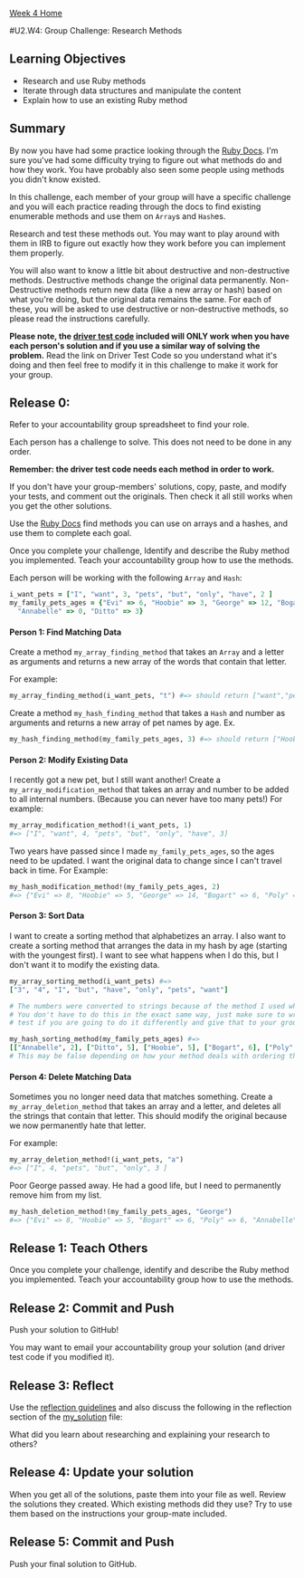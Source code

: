 [Week 4 Home](../)

#U2.W4: Group Challenge: Research Methods

## Learning Objectives
- Research and use Ruby methods
- Iterate through data structures and manipulate the content
- Explain how to use an existing Ruby method

## Summary
By now you have had some practice looking through the [Ruby Docs](http://ruby-doc.org/). I'm sure you've had some
difficulty trying to figure out what methods do and how they work. You have probably also
seen some people using methods you didn't know existed.

In this challenge, each member of your group will have a specific challenge and you will each practice reading through the docs to find existing enumerable methods and use them on `Array`s and `Hash`es.

Research and test these methods out. You may want to play around with them in IRB to figure out exactly how they work before you can implement them properly.

You will also want to know a little bit about destructive and non-destructive methods. Destructive methods change the original data permanently. Non-Destructive methods return new data (like a new array or hash) based on what you're doing, but the original data remains the same. For each of these, you will be asked to use destructive or non-destructive methods, so please read the instructions carefully.

**Please note, the [driver test code](https://github.com/Devbootcamp/phase-0-handbook/blob/master/coding-references/driver-code.md) included will ONLY work when you have each person's solution and if you use a similar way of solving the problem.** Read the link on Driver Test Code so you understand what it's doing and then feel free to modify it in this challenge to make it work for your group.

## Release 0:
Refer to your accountability group spreadsheet to find your role.

Each person has a challenge to solve. This does not need to be done in any order.

**Remember: the driver test code needs each method in order to work.**

If you don't have your group-members' solutions, copy, paste, and modify your tests, and comment out the originals. Then check it all still works when you get the other solutions.

Use the [Ruby Docs](http://ruby-doc.org/) find methods you can use
on arrays and a hashes, and use them to complete each goal.

Once you complete your challenge, Identify and describe the Ruby method you implemented. Teach your
accountability group how to use the methods.

Each person will be working with the following `Array` and `Hash`:
```ruby
i_want_pets = ["I", "want", 3, "pets", "but", "only", "have", 2 ]
my_family_pets_ages = {"Evi" => 6, "Hoobie" => 3, "George" => 12, "Bogart" => 4, "Poly" => 4,
  "Annabelle" => 0, "Ditto" => 3}
```

#### Person 1: Find Matching Data
Create a method `my_array_finding_method` that takes an `Array` and a letter as arguments
and returns a new array of the words that contain that letter.

For example:
```ruby
my_array_finding_method(i_want_pets, "t") #=> should return ["want","pets","but"]
```

Create a method `my_hash_finding_method` that takes a `Hash` and number as arguments and
returns a new array of pet names by age.
Ex.
```ruby
my_hash_finding_method(my_family_pets_ages, 3) #=> should return ["Hoobie", "Ditto"]
```

#### Person 2: Modify Existing Data
I recently got a new pet, but I still want another!
Create a `my_array_modification_method` that takes an array and number to be added to all
internal numbers. (Because you can never have too many pets!) For example:

```ruby
my_array_modification_method!(i_want_pets, 1)
#=> ["I", "want", 4, "pets", "but", "only", "have", 3]
```

Two years have passed since I made `my_family_pets_ages`, so the ages need to be updated. I want the original data to change since I can't travel back in time. For Example:

```ruby
my_hash_modification_method!(my_family_pets_ages, 2)
#=> {"Evi" => 8, "Hoobie" => 5, "George" => 14, "Bogart" => 6, "Poly" => 6, "Annabelle" => 2, "Ditto" => 5}
```

#### Person 3: Sort Data
I want to create a sorting method that alphabetizes an array. I also want to create a sorting method that arranges the data in my hash by age (starting with the youngest first). I want to see what happens when I do this, but I don't want it to modify the existing data.

```ruby
my_array_sorting_method(i_want_pets) #=>
["3", "4", "I", "but", "have", "only", "pets", "want"]

# The numbers were converted to strings because of the method I used when I made this.
# You don't have to do this in the exact same way, just make sure to write your own
# test if you are going to do it differently and give that to your group.

my_hash_sorting_method(my_family_pets_ages) #=>
[["Annabelle", 2], ["Ditto", 5], ["Hoobie", 5], ["Bogart", 6], ["Poly", 6], ["Evi", 8], ["George", 14]]
# This may be false depending on how your method deals with ordering the animals with the same ages.
```

#### Person 4: Delete Matching Data
Sometimes you no longer need data that matches something. Create a `my_array_deletion_method` that takes an array and a letter, and deletes all the strings that contain that letter. This should modify the original because we now permanently hate that letter.

For example:
```ruby
my_array_deletion_method!(i_want_pets, "a")
#=> ["I", 4, "pets", "but", "only", 3 ]
```

Poor George passed away. He had a good life, but I need to permanently remove him from my list.

```ruby
my_hash_deletion_method!(my_family_pets_ages, "George")
#=> {"Evi" => 8, "Hoobie" => 5, "Bogart" => 6, "Poly" => 6, "Annabelle" => 2, "Ditto" => 5}
```


## Release 1: Teach Others
Once you complete your challenge, identify and describe the Ruby method you implemented. Teach your
accountability group how to use the methods.

## Release 2: Commit and Push
Push your solution to GitHub!

You may want to email your accountability group your solution (and driver test code if you modified it).

## Release 3: Reflect
Use the [reflection guidelines](https://github.com/Devbootcamp/phase-0-handbook/blob/master/coding-references/reflection-guidelines.md) and also discuss the following in the reflection section of the [my_solution](my_solution.rb) file:

What did you learn about researching and explaining your research to others?

## Release 4: Update your solution
When you get all of the solutions, paste them into your file as well. Review the solutions they created. Which existing methods did they use? Try to use them based on the instructions your group-mate included.

## Release 5: Commit and Push
Push your final solution to GitHub.
